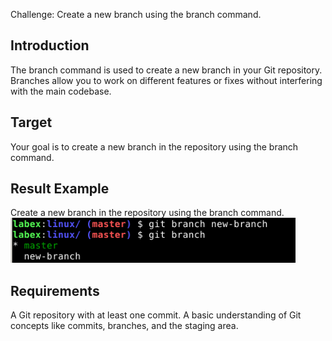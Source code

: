 Challenge: Create a new branch using the branch command.

## Introduction

The branch command is used to create a new branch in your Git repository. Branches allow you to work on different features or fixes without interfering with the main codebase.

## Target

Your goal is to create a new branch in the repository using the branch command.

## Result Example

Create a new branch in the repository using the branch command.
![challenge-git-branch-operation](assets/challenge-git-branch-operation-1.png)

## Requirements

A Git repository with at least one commit.
A basic understanding of Git concepts like commits, branches, and the staging area.

